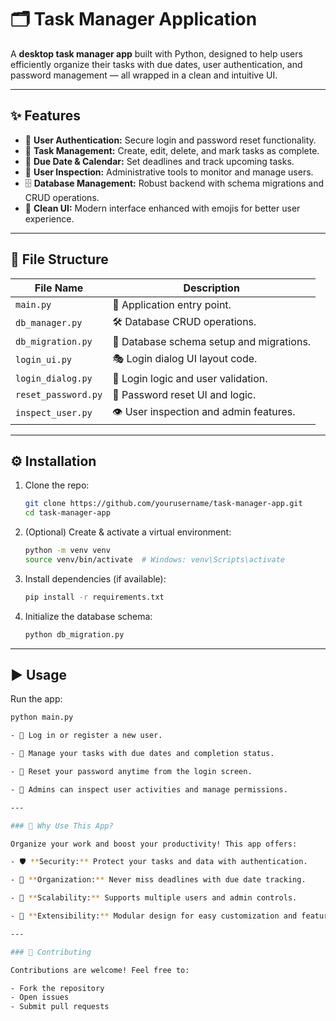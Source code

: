 # 🗂️ Task Manager Application

A **desktop task manager app** built with Python, designed to help users efficiently organize their tasks with due dates, user authentication, and password management — all wrapped in a clean and intuitive UI.  

---

## ✨ Features

- 🔐 **User Authentication:** Secure login and password reset functionality.  
- 📝 **Task Management:** Create, edit, delete, and mark tasks as complete.  
- 📅 **Due Date & Calendar:** Set deadlines and track upcoming tasks.  
- 👥 **User Inspection:** Administrative tools to monitor and manage users.  
- 🗄️ **Database Management:** Robust backend with schema migrations and CRUD operations.  
- 🎨 **Clean UI:** Modern interface enhanced with emojis for better user experience.  

---

## 📁 File Structure

| File Name           | Description                                  |
|---------------------|----------------------------------------------|
| `main.py`           | 🚀 Application entry point.                   |
| `db_manager.py`     | 🛠️ Database CRUD operations.                   |
| `db_migration.py`   | 🔧 Database schema setup and migrations.      |
| `login_ui.py`       | 🎭 Login dialog UI layout code.                |
| `login_dialog.py`   | 🔑 Login logic and user validation.            |
| `reset_password.py` | 🔄 Password reset UI and logic.                 |
| `inspect_user.py`   | 👁️ User inspection and admin features.          |

---

## ⚙️ Installation

1. Clone the repo:  
    ```bash
    git clone https://github.com/yourusername/task-manager-app.git
    cd task-manager-app
    ```

2. (Optional) Create & activate a virtual environment:  
    ```bash
    python -m venv venv
    source venv/bin/activate  # Windows: venv\Scripts\activate
    ```

3. Install dependencies (if available):  
    ```bash
    pip install -r requirements.txt
    ```

4. Initialize the database schema:  
    ```bash
    python db_migration.py
    ```

---

## ▶️ Usage

Run the app:  
```bash
python main.py

- 🔐 Log in or register a new user.

- 📝 Manage your tasks with due dates and completion status.

- 🔄 Reset your password anytime from the login screen.

- 👥 Admins can inspect user activities and manage permissions.

---

### 🤔 Why Use This App?

Organize your work and boost your productivity! This app offers:

- 🛡️ **Security:** Protect your tasks and data with authentication.

- 📅 **Organization:** Never miss deadlines with due date tracking.

- 🧩 **Scalability:** Supports multiple users and admin controls.

- 🔧 **Extensibility:** Modular design for easy customization and feature addition.

---

### 🤝 Contributing

Contributions are welcome! Feel free to:

- Fork the repository  
- Open issues  
- Submit pull requests  

